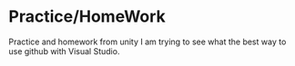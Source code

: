 # Practice/HomeWork
 Practice and homework from unity
 I am trying to see what the best way to use github with Visual Studio.